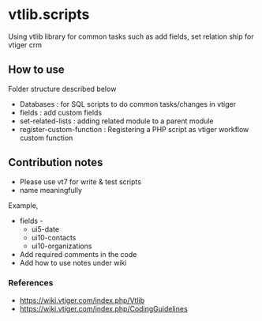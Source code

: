 # vtlib.scripts
Using vtlib library for common tasks such as add fields, set relation ship for vtiger crm

## How to use
 Folder structure described below
  * Databases : for SQL scripts to do common tasks/changes in vtiger
  * fields : add custom fields
  * set-related-lists : adding related module to a parent module
  * register-custom-function : Registering a PHP script as vtiger workflow custom function
  

## Contribution notes
* Please use vt7 for write & test scripts
* name meaningfully

Example,  
  * fields -
    * ui5-date
    * ui10-contacts
    * ui10-organizations
* Add required comments in the code
* Add how to use notes under wiki

### References
* https://wiki.vtiger.com/index.php/Vtlib
* https://wiki.vtiger.com/index.php/CodingGuidelines


   
    
